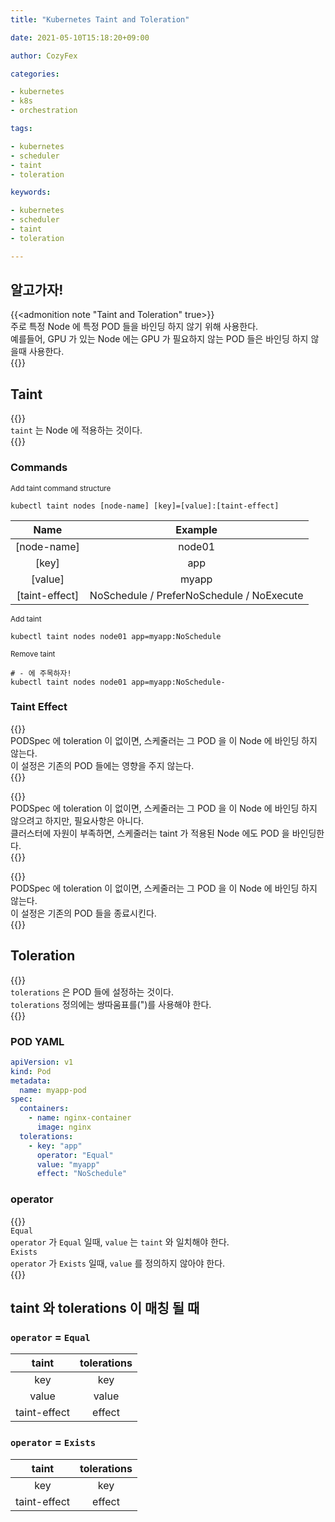```yaml
---
title: "Kubernetes Taint and Toleration"

date: 2021-05-10T15:18:20+09:00

author: CozyFex

categories:

- kubernetes
- k8s
- orchestration

tags:

- kubernetes
- scheduler
- taint
- toleration

keywords:

- kubernetes
- scheduler
- taint
- toleration

---
```


## 알고가자!

{{<admonition note "Taint and Toleration" true>}}  
주로 특정 Node 에 특정 POD 들을 바인딩 하지 않기 위해 사용한다.  
예를들어, GPU 가 있는 Node 에는 GPU 가 필요하지 않는 POD 들은 바인딩 하지 않을때 사용한다.  
{{</admonition>}}

## Taint

{{<admonition note taint true>}}  
`taint` 는 Node 에 적용하는 것이다.  
{{</admonition>}}

### Commands

<sub>Add taint command structure</sub>

```shell
kubectl taint nodes [node-name] [key]=[value]:[taint-effect]
```

| Name | Example |  
|:-:|:-:|  
| [node-name] | node01 |  
| [key] | app |  
| [value] | myapp |  
| [taint-effect] | NoSchedule / PreferNoSchedule / NoExecute |

<sub>Add taint</sub>

```shell
kubectl taint nodes node01 app=myapp:NoSchedule
```

<sub>Remove taint</sub>

```shell
# - 에 주목하자!
kubectl taint nodes node01 app=myapp:NoSchedule-
```

### Taint Effect

{{<admonition note NoSchedule true>}}  
PODSpec 에 toleration 이 없이면, 스케줄러는 그 POD 을 이 Node 에 바인딩 하지 않는다.  
이 설정은 기존의 POD 들에는 영향을 주지 않는다.  
{{</admonition>}}

{{<admonition note PreferNoSchedule true>}}  
PODSpec 에 toleration 이 없이면, 스케줄러는 그 POD 을 이 Node 에 바인딩 하지 않으려고 하지만, 필요사항은 아니다.  
클러스터에 자원이 부족하면, 스케줄러는 taint 가 적용된 Node 에도 POD 을 바인딩한다.  
{{</admonition>}}

{{<admonition note NoExecute true>}}  
PODSpec 에 toleration 이 없이면, 스케줄러는 그 POD 을 이 Node 에 바인딩 하지 않는다.  
이 설정은 기존의 POD 들을 종료시킨다.  
{{</admonition>}}

## Toleration

{{<admonition note tolerations true>}}  
`tolerations` 은 POD 들에 설정하는 것이다.  
`tolerations` 정의에는 쌍따움표를(")를 사용해야 한다.  
{{</admonition>}}

### POD YAML

```yaml
apiVersion: v1
kind: Pod
metadata:
  name: myapp-pod
spec:
  containers:
    - name: nginx-container
      image: nginx
  tolerations:
    - key: "app"
      operator: "Equal"
      value: "myapp"
      effect: "NoSchedule"
```

### operator

{{<admonition note operator true>}}  
`Equal`  
`operator` 가 `Equal` 일때, `value` 는 `taint` 와 일치해야 한다.  
`Exists`  
`operator` 가 `Exists` 일때, `value` 를 정의하지 않아야 한다.  
{{</admonition>}}

## taint 와 tolerations 이 매칭 될 때 

### `operator` = `Equal`

| taint | tolerations |  
|:-:|:-:|  
| key | key |  
| value | value |  
| taint-effect | effect |

### `operator` = `Exists`

| taint | tolerations |  
|:-:|:-:|  
| key | key |  
| taint-effect | effect |
